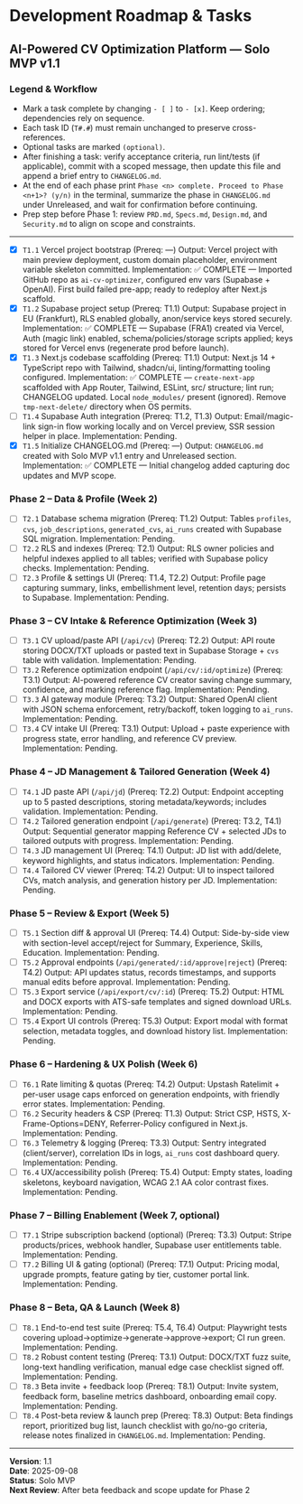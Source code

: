 # Development Roadmap & Tasks
## AI-Powered CV Optimization Platform — Solo MVP v1.1

### Legend & Workflow
- Mark a task complete by changing `- [ ]` to `- [x]`. Keep ordering; dependencies rely on sequence.
- Each task ID (`T#.#`) must remain unchanged to preserve cross-references.
- Optional tasks are marked `(optional)`.
- After finishing a task: verify acceptance criteria, run lint/tests (if applicable), commit with a scoped message, then update this file and append a brief entry to `CHANGELOG.md`.
- At the end of each phase print `Phase <n> complete. Proceed to Phase <n+1>? (y/n)` in the terminal, summarize the phase in `CHANGELOG.md` under Unreleased, and wait for confirmation before continuing.
- Prep step before Phase 1: review `PRD.md`, `Specs.md`, `Design.md`, and `Security.md` to align on scope and constraints.

---

- [x] `T1.1` Vercel project bootstrap (Prereq: —)
  Output: Vercel project with main preview deployment, custom domain placeholder, environment variable skeleton committed.
  Implementation: ✅ COMPLETE — Imported GitHub repo as `ai-cv-optimizer`, configured env vars (Supabase + OpenAI). First build failed pre-app; ready to redeploy after Next.js scaffold.
- [x] `T1.2` Supabase project setup (Prereq: T1.1)
  Output: Supabase project in EU (Frankfurt), RLS enabled globally, anon/service keys stored securely.
  Implementation: ✅ COMPLETE — Supabase (FRA1) created via Vercel, Auth (magic link) enabled, schema/policies/storage scripts applied; keys stored for Vercel envs (regenerate prod before launch).
- [x] `T1.3` Next.js codebase scaffolding (Prereq: T1.1)
  Output: Next.js 14 + TypeScript repo with Tailwind, shadcn/ui, linting/formatting tooling configured.
  Implementation: ✅ COMPLETE — `create-next-app` scaffolded with App Router, Tailwind, ESLint, src/ structure; lint run; CHANGELOG updated. Local `node_modules/` present (ignored). Remove `tmp-next-delete/` directory when OS permits.
- [ ] `T1.4` Supabase Auth integration (Prereq: T1.2, T1.3)
  Output: Email/magic-link sign-in flow working locally and on Vercel preview, SSR session helper in place.
  Implementation: Pending.
- [x] `T1.5` Initialize CHANGELOG.md (Prereq: —)
  Output: `CHANGELOG.md` created with Solo MVP v1.1 entry and Unreleased section.
   Implementation: ✅ COMPLETE — Initial changelog added capturing doc updates and MVP scope.

### Phase 2 – Data & Profile (Week 2)
- [ ] `T2.1` Database schema migration (Prereq: T1.2)
  Output: Tables `profiles`, `cvs`, `job_descriptions`, `generated_cvs`, `ai_runs` created with Supabase SQL migration.
  Implementation: Pending.
- [ ] `T2.2` RLS and indexes (Prereq: T2.1)
  Output: RLS owner policies and helpful indexes applied to all tables; verified with Supabase policy checks.
  Implementation: Pending.
- [ ] `T2.3` Profile & settings UI (Prereq: T1.4, T2.2)
  Output: Profile page capturing summary, links, embellishment level, retention days; persists to Supabase.
  Implementation: Pending.

### Phase 3 – CV Intake & Reference Optimization (Week 3)
- [ ] `T3.1` CV upload/paste API (`/api/cv`) (Prereq: T2.2)
  Output: API route storing DOCX/TXT uploads or pasted text in Supabase Storage + `cvs` table with validation.
  Implementation: Pending.
- [ ] `T3.2` Reference optimization endpoint (`/api/cv/:id/optimize`) (Prereq: T3.1)
  Output: AI-powered reference CV creator saving change summary, confidence, and marking reference flag.
  Implementation: Pending.
- [ ] `T3.3` AI gateway module (Prereq: T3.2)
  Output: Shared OpenAI client with JSON schema enforcement, retry/backoff, token logging to `ai_runs`.
  Implementation: Pending.
- [ ] `T3.4` CV intake UI (Prereq: T3.1)
  Output: Upload + paste experience with progress state, error handling, and reference CV preview.
  Implementation: Pending.

### Phase 4 – JD Management & Tailored Generation (Week 4)
- [ ] `T4.1` JD paste API (`/api/jd`) (Prereq: T2.2)
  Output: Endpoint accepting up to 5 pasted descriptions, storing metadata/keywords; includes validation.
  Implementation: Pending.
- [ ] `T4.2` Tailored generation endpoint (`/api/generate`) (Prereq: T3.2, T4.1)
  Output: Sequential generator mapping Reference CV + selected JDs to tailored outputs with progress.
  Implementation: Pending.
- [ ] `T4.3` JD management UI (Prereq: T4.1)
  Output: JD list with add/delete, keyword highlights, and status indicators.
  Implementation: Pending.
- [ ] `T4.4` Tailored CV viewer (Prereq: T4.2)
  Output: UI to inspect tailored CVs, match analysis, and generation history per JD.
  Implementation: Pending.

### Phase 5 – Review & Export (Week 5)
- [ ] `T5.1` Section diff & approval UI (Prereq: T4.4)
  Output: Side-by-side view with section-level accept/reject for Summary, Experience, Skills, Education.
  Implementation: Pending.
- [ ] `T5.2` Approval endpoints (`/api/generated/:id/approve|reject`) (Prereq: T4.2)
  Output: API updates status, records timestamps, and supports manual edits before approval.
  Implementation: Pending.
- [ ] `T5.3` Export service (`/api/export/cv/:id`) (Prereq: T5.2)
  Output: HTML and DOCX exports with ATS-safe templates and signed download URLs.
  Implementation: Pending.
- [ ] `T5.4` Export UI controls (Prereq: T5.3)
  Output: Export modal with format selection, metadata toggles, and download history list.
  Implementation: Pending.

### Phase 6 – Hardening & UX Polish (Week 6)
- [ ] `T6.1` Rate limiting & quotas (Prereq: T4.2)
  Output: Upstash Ratelimit + per-user usage caps enforced on generation endpoints, with friendly error states.
  Implementation: Pending.
- [ ] `T6.2` Security headers & CSP (Prereq: T1.3)
  Output: Strict CSP, HSTS, X-Frame-Options=DENY, Referrer-Policy configured in Next.js.
  Implementation: Pending.
- [ ] `T6.3` Telemetry & logging (Prereq: T3.3)
  Output: Sentry integrated (client/server), correlation IDs in logs, `ai_runs` cost dashboard query.
  Implementation: Pending.
- [ ] `T6.4` UX/accessibility polish (Prereq: T5.4)
  Output: Empty states, loading skeletons, keyboard navigation, WCAG 2.1 AA color contrast fixes.
  Implementation: Pending.

### Phase 7 – Billing Enablement (Week 7, optional)
- [ ] `T7.1` Stripe subscription backend (optional) (Prereq: T3.3)
  Output: Stripe products/prices, webhook handler, Supabase user entitlements table.
  Implementation: Pending.
- [ ] `T7.2` Billing UI & gating (optional) (Prereq: T7.1)
  Output: Pricing modal, upgrade prompts, feature gating by tier, customer portal link.
  Implementation: Pending.

### Phase 8 – Beta, QA & Launch (Week 8)
- [ ] `T8.1` End-to-end test suite (Prereq: T5.4, T6.4)
  Output: Playwright tests covering upload→optimize→generate→approve→export; CI run green.
  Implementation: Pending.
- [ ] `T8.2` Robust content testing (Prereq: T3.1)
  Output: DOCX/TXT fuzz suite, long-text handling verification, manual edge case checklist signed off.
  Implementation: Pending.
- [ ] `T8.3` Beta invite + feedback loop (Prereq: T8.1)
  Output: Invite system, feedback form, baseline metrics dashboard, onboarding email copy.
  Implementation: Pending.
- [ ] `T8.4` Post-beta review & launch prep (Prereq: T8.3)
  Output: Beta findings report, prioritized bug list, launch checklist with go/no-go criteria, release notes finalized in `CHANGELOG.md`.
  Implementation: Pending.

---

**Version**: 1.1  
**Date**: 2025-09-08  
**Status**: Solo MVP  
**Next Review**: After beta feedback and scope update for Phase 2
